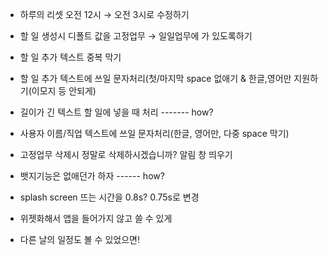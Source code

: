 - 하루의 리셋 오전 12시 → 오전 3시로 수정하기

- 할 일 생성시 디폴트 값을 고정업무 → 일일업무에 가 있도록하기

- 할 일 추가 텍스트 중복 막기

- 할 일 추가 텍스트에 쓰일 문자처리(첫/마지막 space 없애기 & 한글,영어만 지원하기(이모지 등 안되게)

- 길이가 긴 텍스트 할 일에 넣을 때 처리 ------- how?

- 사용자 이름/직업 텍스트에 쓰일 문자처리(한글, 영어만, 다중 space 막기)

- 고정업무 삭제시 정말로 삭제하시겠습니까? 알림 창 띄우기

- 뱃지기능은 없애던가 하자 ------ how?

- splash screen 뜨는 시간을 0.8s? 0.75s로 변경

- 위젯화해서 앱을 들어가지 않고 쓸 수 있게

- 다른 날의 일정도 볼 수 있었으면!
